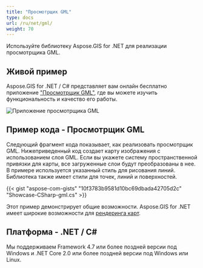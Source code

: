 ```yaml
---
title: "Просмотрщик GML"
type: docs
url: /ru/net/gml/
weight: 70
---
```


Используйте библиотеку Aspose.GIS for .NET для реализации просмотрщика GML.

## **Живой пример**

Aspose.GIS for .NET / C# представляет вам онлайн бесплатно приложение ["Просмотрщик GML"](https://products.aspose.app/gis/viewer/gml), где вы можете изучить функциональность и качество его работы.

![Приложение просмотрщика GML](viewer.png)

## **Пример кода - Просмотрщик GML**

Следующий фрагмент кода показывает, как реализовать просмотрщик GML. Нижеприведенный код создает карту изображения с использованием слоя GML. Если вы укажете систему пространственной привязки для карты, все загруженные слои будут преобразованы в нее.
В примере используется указанный стиль для рисования линий. Библиотека также имеет стили для точек, линий и поверхностей.

{{< gist "aspose-com-gists" "10f3783b9581d10bc69dbada42705d2c" "Showcase-CSharp-gml.cs" >}}

Этот пример демонстрирует общие возможности. Aspose.GIS for .NET имеет широкие возможности для [рендеринга карт](https://docs.aspose.com/gis/net/map-rendering/).

## **Платформа - .NET / C#**

Мы поддерживаем Framework 4.7 или более поздней версии под Windows и .NET Core 2.0 или более поздней версии под Windows или Linux.
